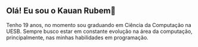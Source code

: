 ## Olá! Eu sou o Kauan Rubem👋

Tenho 19 anos, no momento sou graduando em Ciência da Computação na UESB. Sempre busco estar em constante evolução na área da computação, principalmente, nas minhas habilidades em programação. 

